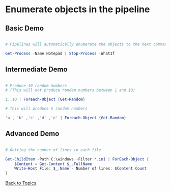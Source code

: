 # Enumerate objects in the pipeline

## Basic Demo

```PowerShell

# Pipelines will automatically enumerate the objects to the next command

Get-Process -Name Notepad | Stop-Process -WhatIf
```

## Intermediate Demo

```PowerShell

# Produce 10 random numbers
# (This will not produce random numbers between 1 and 10)

1..10 | Foreach-Object {Get-Random}

# This will produce 5 random numbers

'a', 'b' ,'c' ,'d' ,'e' | Foreach-Object {Get-Random}
```

## Advanced Demo

```PowerShell

# Getting the number of lines in each file

Get-ChildItem -Path C:\windows -Filter *.ini | ForEach-Object {
    $Content = Get-Content $_.FullName
    Write-Host File: $_.Name - Number of lines: $Content.Count
}

```


[Back to Topics](../README.md#afternoon-session)


